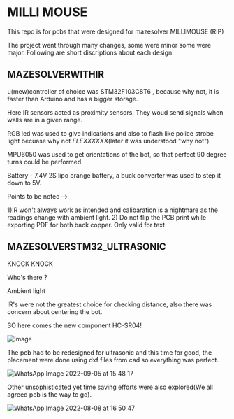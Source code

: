 #                                                                     MILLI MOUSE

This repo is for pcbs that were designed for mazesolver MILLIMOUSE (RIP)

The project went through many changes, some were minor some were major. Following are short discriptions about each design.

## MAZESOLVERWITHIR

u(mew)controller of choice was STM32F103C8T6 , because why not, it is faster than Arduino and has a bigger storage.

Here IR sensors acted as proximity sensors. They woud send signals when walls are in a given range.

RGB led was used to give indications and also to flash like police strobe light becuase why not *FLEXXXXXX*(later it was understood "why not").

MPU6050 was used to get orientations of the bot, so that perfect 90 degree turns could be performed.

Battery - 7.4V 2S lipo orange battery, a buck converter was used to step it down to 5V. 

Points to be noted--> 

1)IR won't always work as intended and calibaration is a nightmare as the readings change with ambient light.
2) Do not flip the PCB print while exporting PDF for both back copper. Only valid for text 


## MAZESOLVERSTM32_ULTRASONIC

KNOCK KNOCK 

Who's there ?

Ambient light 

IR's were not the greatest choice for checking distance, also there was concern about centering the bot.

SO here comes the new component HC-SR04!

![image](https://user-images.githubusercontent.com/108187933/187035809-9d8ce7aa-5b93-409c-a6cf-48883612d72f.png)


The pcb had to be redesigned for ultrasonic and this time for good, the placement were done using dxf files from cad so everything was perfect.

![WhatsApp Image 2022-09-05 at 15 48 17](https://user-images.githubusercontent.com/79624087/188426844-40304372-0e6f-4091-9aff-40f026c11422.jpeg)

Other unsophisticated yet time saving efforts were also explored(We all agreed pcb is the way to go).

![WhatsApp Image 2022-08-08 at 16 50 47](https://user-images.githubusercontent.com/79624087/188428295-6e39c248-6e13-4d1f-80e8-6f5b0404e9cf.jpeg)






